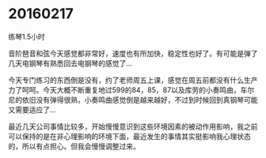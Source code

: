 # 20160217

练琴1.5小时

音阶琶音和弦今天感觉都非常好，速度也有所加快，稳定性也好了。有可能是弹了几天电钢琴有熟悉回去电钢琴的感觉了...

今天专门练习的东西倒是没有，约了老师周五上课，感觉在周五前都没有什么生产力了呵呵。今天大概不断重复地过599的84，85，87以及库劳的小奏鸣曲，车尔尼的依旧没有弹得很熟，小奏鸣曲感觉倒是越来越好，不过到时候回到真钢琴可能又需要适应了...

最近几天公司事情比较多，开始慢慢意识到这些环境因素的被动作用影响，我之前可以保持的是在非心理影响的环境下面，最近发生的事情其实挺影响我心理状态的，所以有点担心。但我会慢慢调整过来。